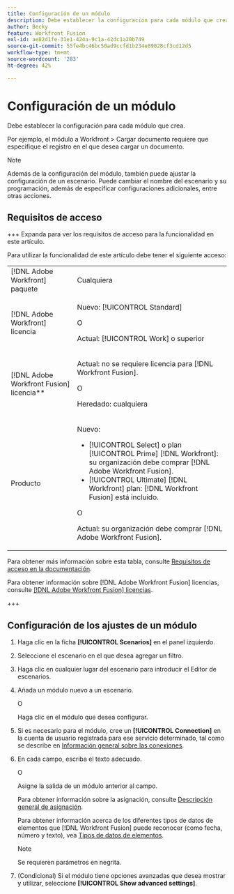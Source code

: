 ```yaml
---
title: Configuración de un módulo
description: Debe establecer la configuración para cada módulo que crea.
author: Becky
feature: Workfront Fusion
exl-id: ae82d1fe-31e1-424a-9c1a-42dc1a20b749
source-git-commit: 55fe4bc46bc50ad9ccfd1b234e89028cf3cd12d5
workflow-type: tm+mt
source-wordcount: '283'
ht-degree: 42%

---
```


# Configuración de un módulo

Debe establecer la configuración para cada módulo que crea.

Por ejemplo, el módulo a Workfront > Cargar documento requiere que especifique el registro en el que desea cargar un documento.

>[!NOTE]
>
>Además de la configuración del módulo, también puede ajustar la configuración de un escenario. Puede cambiar el nombre del escenario y su programación, además de especificar configuraciones adicionales, entre otras acciones.

## Requisitos de acceso

+++ Expanda para ver los requisitos de acceso para la funcionalidad en este artículo.

Para utilizar la funcionalidad de este artículo debe tener el siguiente acceso:

<table style="table-layout:auto">
 <col> 
 <col> 
 <tbody> 
  <tr> 
   <td role="rowheader">[!DNL Adobe Workfront] paquete</td> 
   <td> <p>Cualquiera</p> </td> 
  </tr> 
  <tr data-mc-conditions=""> 
   <td role="rowheader">[!DNL Adobe Workfront] licencia</td> 
   <td> <p>Nuevo: [!UICONTROL Standard]</p><p>O</p><p>Actual: [!UICONTROL Work] o superior</p> </td> 
  </tr> 
  <tr> 
   <td role="rowheader">[!DNL Adobe Workfront Fusion] licencia**</td> 
   <td>
   <p>Actual: no se requiere licencia para [!DNL Workfront Fusion].</p>
   <p>O</p>
   <p>Heredado: cualquiera </p>
   </td> 
  </tr> 
  <tr> 
   <td role="rowheader">Producto</td> 
   <td>
   <p>Nuevo:</p> <ul><li>[!UICONTROL Select] o plan [!UICONTROL Prime] [!DNL Workfront]: su organización debe comprar [!DNL Adobe Workfront Fusion].</li><li>[!UICONTROL Ultimate] [!DNL Workfront] plan: [!DNL Workfront Fusion] está incluido.</li></ul>
   <p>O</p>
   <p>Actual: su organización debe comprar [!DNL Adobe Workfront Fusion].</p>
   </td> 
  </tr>
 </tbody> 
</table>

Para obtener más información sobre esta tabla, consulte [Requisitos de acceso en la documentación](/help/workfront-fusion/references/licenses-and-roles/access-level-requirements-in-documentation.md).

Para obtener información sobre [!DNL Adobe Workfront Fusion] licencias, consulte [[!DNL Adobe Workfront Fusion] licencias](/help/workfront-fusion/set-up-and-manage-workfront-fusion/licensing-operations-overview/license-automation-vs-integration.md).

+++

## Configuración de los ajustes de un módulo

1. Haga clic en la ficha **[!UICONTROL Scenarios]** en el panel izquierdo.
1. Seleccione el escenario en el que desea agregar un filtro.
1. Haga clic en cualquier lugar del escenario para introducir el Editor de escenarios.
1. Añada un módulo nuevo a un escenario.

   O

   Haga clic en el módulo que desea configurar.

1. Si es necesario para el módulo, cree un **[!UICONTROL Connection]** en la cuenta de usuario registrada para ese servicio determinado, tal como se describe en [Información general sobre las conexiones](/help/workfront-fusion/get-started-with-fusion/understand-fusion/connection-overview.md).
1. En cada campo, escriba el texto adecuado.

   O

   Asigne la salida de un módulo anterior al campo.

   Para obtener información sobre la asignación, consulte [Descripción general de asignación](/help/workfront-fusion/get-started-with-fusion/understand-fusion/mapping-overview.md).

   Para obtener información acerca de los diferentes tipos de datos de elementos que [!DNL Workfront Fusion] puede reconocer (como fecha, número y texto), vea [Tipos de datos de elementos](/help/workfront-fusion/references/mapping-panel/data-types/item-data-types.md).

   >[!NOTE]
   >
   >Se requieren parámetros en negrita.

1. (Condicional) Si el módulo tiene opciones avanzadas que desea mostrar y utilizar, seleccione **[!UICONTROL Show advanced settings]**.
